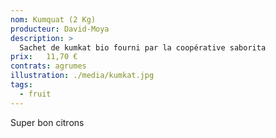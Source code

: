 ```yaml
---
nom: Kumquat (2 Kg) 
producteur: David-Moya
description: >
  Sachet de kumkat bio fourni par la coopérative saborita
prix:   11,70 €
contrats: agrumes
illustration: ./media/kumkat.jpg
tags: 
  - fruit
---
```


Super bon citrons